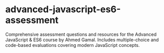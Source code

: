 # advanced-javascript-es6-assessment
Comprehensive assessment questions and resources for the Advanced JavaScript &amp; ES6 course by Ahmed Gamal. Includes multiple-choice and code-based evaluations covering modern JavaScript concepts.
